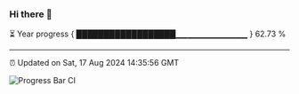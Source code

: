 ### Hi there 👋

⏳ Year progress { ██████████████████▁▁▁▁▁▁▁▁▁▁▁▁ } 62.73 %

---

⏰ Updated on Sat, 17 Aug 2024 14:35:56 GMT

![Progress Bar CI](https://github.com/IshwaranRudhara/GIT-ACTION/workflows/Progress%20Bar%20CI/badge.svg)
